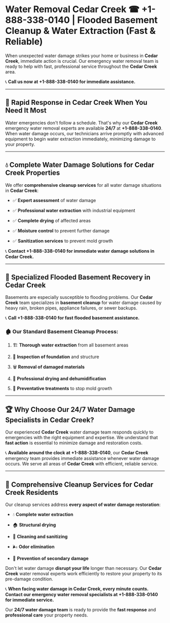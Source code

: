 # Water Removal Cedar Creek ☎ +1-888-338-0140 | Flooded Basement Cleanup & Water Extraction (Fast & Reliable)

When unexpected water damage strikes your home or business in **Cedar Creek**, immediate action is crucial. Our emergency water removal team is ready to help with fast, professional service throughout the **Cedar Creek** area. 

📞 **Call us now at +1-888-338-0140 for immediate assistance.**
---
## 🚀 Rapid Response in Cedar Creek When You Need It Most
Water emergencies don't follow a schedule. That's why our **Cedar Creek** emergency water removal experts are available **24/7** at **+1-888-338-0140**. When water damage occurs, our technicians arrive promptly with advanced equipment to begin water extraction immediately, minimizing damage to your property.
---
## 💧 Complete Water Damage Solutions for Cedar Creek Properties
We offer **comprehensive cleanup services** for all water damage situations in **Cedar Creek**:
- ✅ **Expert assessment** of water damage  
- ✅ **Professional water extraction** with industrial equipment  
- ✅ **Complete drying** of affected areas  
- ✅ **Moisture control** to prevent further damage  
- ✅ **Sanitization services** to prevent mold growth  
📞 **Contact +1-888-338-0140 for immediate water damage solutions in Cedar Creek.**
---
## 🌊 Specialized Flooded Basement Recovery in Cedar Creek
Basements are especially susceptible to flooding problems. Our **Cedar Creek** team specializes in **basement cleanup** for water damage caused by heavy rain, broken pipes, appliance failures, or sewer backups. 
📞 **Call +1-888-338-0140 for fast flooded basement assistance.**
### 🏚️ Our Standard Basement Cleanup Process:
1. 🏗️ **Thorough water extraction** from all basement areas  
2. 🔎 **Inspection of foundation** and structure  
3. 🗑️ **Removal of damaged materials**  
4. 💨 **Professional drying and dehumidification**  
5. 🚫 **Preventative treatments** to stop mold growth  
---
## 🏆 Why Choose Our 24/7 Water Damage Specialists in Cedar Creek?
Our experienced **Cedar Creek** water damage team responds quickly to emergencies with the right equipment and expertise. We understand that **fast action** is essential to minimize damage and restoration costs.
📞 **Available around the clock at +1-888-338-0140**, our **Cedar Creek** emergency team provides immediate assistance whenever water damage occurs. We serve all areas of **Cedar Creek** with efficient, reliable service.
---
## 🧹 Comprehensive Cleanup Services for Cedar Creek Residents
Our cleanup services address **every aspect of water damage restoration**:
- 💧 **Complete water extraction**  
- 🏠 **Structural drying**  
- 🧼 **Cleaning and sanitizing**  
- 🌬️ **Odor elimination**  
- 🚫 **Prevention of secondary damage**  
Don't let water damage **disrupt your life** longer than necessary. Our **Cedar Creek** water removal experts work efficiently to restore your property to its pre-damage condition.
📞 **When facing water damage in Cedar Creek, every minute counts. Contact our emergency water removal specialists at +1-888-338-0140 for immediate service.**
Our **24/7 water damage team** is ready to provide the **fast response** and **professional care** your property needs.
